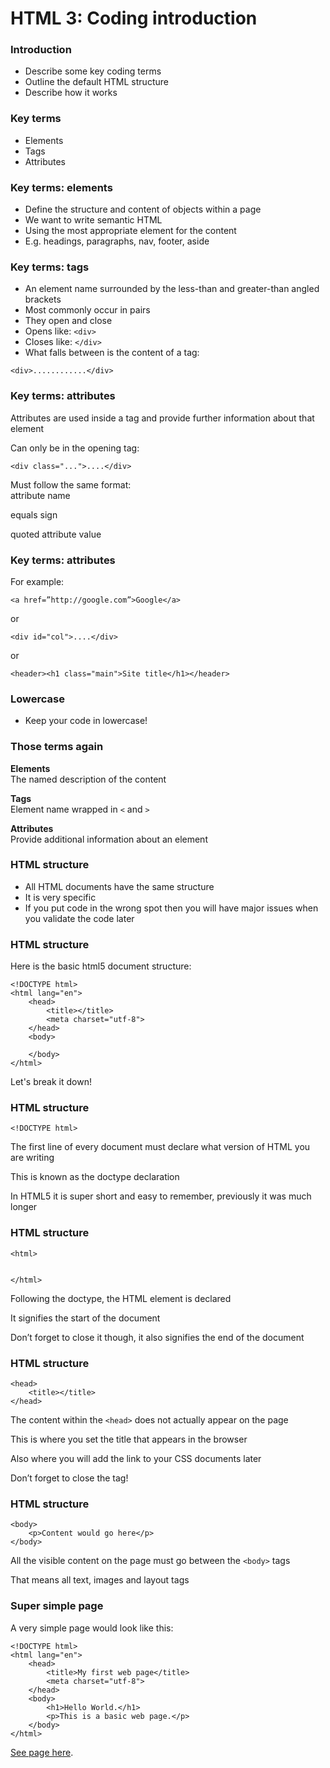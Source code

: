 # HTML 3: Coding introduction



### Introduction

- Describe some key coding terms 
- Outline the default HTML structure 
- Describe how it works



### Key terms 

- Elements
- Tags
- Attributes



### Key terms: elements

- Define the structure and content of objects within a page
- We want to write semantic HTML 
- Using the most appropriate element for the content 
- E.g. headings, paragraphs, nav, footer, aside



### Key terms: tags

- An element name surrounded by the less-than and greater-than angled brackets
- Most commonly occur in pairs
- They open and close
- Opens like: `<div>`
- Closes like: `</div>`
- What falls between is the content of a tag:

```
<div>............</div>
```



### Key terms: attributes

Attributes are used inside a tag and provide further information about that element

Can only be in the opening tag:  

```
<div class="...">....</div>
```

Must follow the same format:  
attribute name</p>
equals sign</p>
quoted attribute value</p>



### Key terms: attributes

For example:

```
<a href=”http://google.com”>Google</a>
```

or

```
<div id="col">....</div>
```

or 

```
<header><h1 class="main">Site title</h1></header>
```



### Lowercase

- Keep your code in lowercase!



### Those terms again

**Elements**  
The named description of the content

**Tags**  
Element name wrapped in `<` and `>`

**Attributes**  
Provide additional information about an element



### HTML structure

- All HTML documents have the same structure
- It is very specific
- If you put code in the wrong spot then you will have major issues when you validate the code later



### HTML structure
Here is the basic html5 document structure:

```
<!DOCTYPE html>
<html lang="en">
    <head>
        <title></title>
        <meta charset="utf-8">
    </head>
    <body>

    </body>
</html>
```

Let's break it down!



### HTML structure

```
<!DOCTYPE html>
```

The first line of every document must declare what version of HTML you are writing

This is known as the doctype declaration 

In HTML5 it is super short and easy to remember, previously it was much longer



### HTML structure

```
<html>


</html>
```
Following the doctype, the HTML element is declared

It signifies the start of the document

Don’t forget to close it though, it also signifies the end of the document



### HTML structure

```
<head>
    <title></title>
</head>

```
The content within the `<head>` does not actually appear on the page 

This is where you set the title that appears in the browser

Also where you will add the link to your CSS documents later

Don’t forget to close the tag! 



### HTML structure

```
<body>
    <p>Content would go here</p>
</body>
```
All the visible content on the page must go between the `<body>` tags

That means all text, images and layout tags 



### Super simple page

A very simple page would look like this:


```
<!DOCTYPE html>
<html lang="en">
    <head>
        <title>My first web page</title>
        <meta charset="utf-8">
    </head>
    <body>
        <h1>Hello World.</h1>
        <p>This is a basic web page.</p>
    </body>
</html>
```

[See page here](code/basic-html.html).

